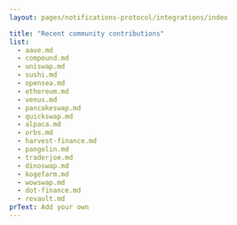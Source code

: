```yaml
---
layout: pages/notifications-protocol/integrations/index

title: "Recent community contributions"
list:
  - aave.md
  - compound.md
  - uniswap.md
  - sushi.md
  - opensea.md
  - ethereum.md
  - venus.md
  - pancakeswap.md
  - quickswap.md
  - alpaca.md
  - orbs.md
  - harvest-finance.md
  - pangolin.md
  - traderjoe.md
  - dinoswap.md
  - kogefarm.md
  - wowswap.md
  - dot-finance.md
  - revault.md
prText: Add your own
---
```

